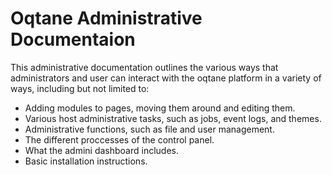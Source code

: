 # Oqtane Administrative Documentaion

This administrative documentation outlines the various ways that administrators and user can interact with the oqtane platform in a variety of ways, including but not limited to:
* Adding modules to pages, moving them around and editing them\.
* Various host administrative tasks, such as jobs, event logs, and themes\.
* Administrative functions, such as file and user management\.
* The different proccesses of the control panel\.
* What the admini dashboard includes\.
* Basic installation instructions\.